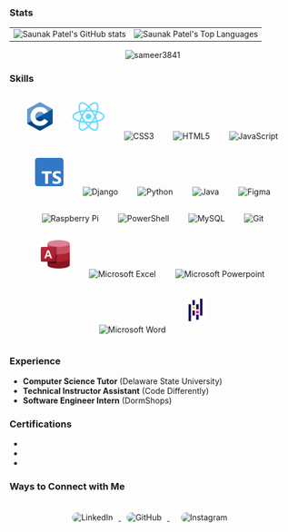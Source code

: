 ### Stats
<table style="border-color: transparent; margin-left: auto; margin-right: auto">
   <tr>
      <td>
         <img alt="Saunak Patel's GitHub stats" src="https://github-readme-stats.vercel.app/api?username=sameer3841&show_icons=true&theme=dracula"> 
      </td>
      <td>
         <img alt="Saunak Patel's Top Languages" src="https://github-readme-stats.vercel.app/api/top-langs/?username=sameer3841&layout=compact&theme=dracula&hide=roff,tsql,c">
      </td>
   </tr>
</table>
   <p style="text-align: center;"><img align="center" src="https://github-readme-streak-stats.herokuapp.com/?user=sameer3841&theme=dracula&" alt="sameer3841" style="margin-left: auto; margin-right: auto"/></p>


### Skills 

<div align="center">  
<img style="margin: 15px" src="C_Programming_Language.svg.png" alt="C" height="50" alt="C" title="C"/> 
<img style="margin: 15px" src="React-icon.svg.png" alt="React" height="50" alt="React/React Native" title="React"/>
<img style="margin: 15px" src="https://profilinator.rishav.dev/skills-assets/css3-original-wordmark.svg" alt="CSS3" title="Cascading Style Sheet" height="50" />  
<img style="margin: 15px" src="https://profilinator.rishav.dev/skills-assets/html5-original-wordmark.svg" alt="HTML5" title="Hypertext Markup Language" height="50" />  
<img style="margin: 15px" src="https://profilinator.rishav.dev/skills-assets/javascript-original.svg" alt="JavaScript" title="JavaScript" height="50" /> 
<img style="margin: 15px" src="Typescript_logo_2020.svg.png" alt="Typescript" title="TypeScript" height="50" /> 
<img style="margin: 15px" src="https://profilinator.rishav.dev/skills-assets/django-original.svg" alt="Django" title="Django" height="50" />  
<img style="margin: 15px" src="https://profilinator.rishav.dev/skills-assets/python-original.svg" alt="Python" title="Python" height="50" />  
<img style="margin: 15px" src="https://profilinator.rishav.dev/skills-assets/java-original-wordmark.svg" alt="Java" title="Java" height="50" />  
<img style="margin: 15px" src="https://profilinator.rishav.dev/skills-assets/figma-icon.svg" alt="Figma" title="Figma" height="50" />   
<img style="margin: 15px" src="https://profilinator.rishav.dev/skills-assets/raspberrypi.png" alt="Raspberry Pi" title="Raspberry Pi" height="50" />   
<img style="margin: 15px" src="https://profilinator.rishav.dev/skills-assets/powershell.png" alt="PowerShell" title="Powershell" height="50" />  
<img style="margin: 15px" src="https://profilinator.rishav.dev/skills-assets/mysql-original-wordmark.svg" alt="MySQL" title="MySQL" height="50" />  
<img style="margin: 15px" src="https://profilinator.rishav.dev/skills-assets/git-scm-icon.svg" alt="Git" height="50" title="Git"/>  
<img style="margin: 15px" src="Microsoft_Office_Access_(2019-present).svg.png" alt="Microsoft Access" height="50" title="Microsoft Access"/>
<img style="margin: 15px" src="Microsoft_Office_Excel_(2019–present).svg.png" alt="Microsoft Excel" height="50" title="Microsoft Excel"/>
<img style="margin: 15px" src="Microsoft_Office_PowerPoint_(2019–present).svg.png" alt="Microsoft Powerpoint" height="50" title="Microsoft PowerPoint"/>
<img style="margin: 15px" src="Microsoft_Office_Word_(2019–present).svg.png" alt="Microsoft Word" height="50" title="Microsoft Word"/>
<img style="margin: 15px" src="Pandas.png" alt="Pandas" height="50" title="Pandas"/> 
</div> 

### Experience

- <b>Computer Science Tutor</b> (Delaware State University)
- <b>Technical Instructor Assistant</b> (Code Differently)
- <b>Software Engineer Intern</b> (DormShops)

### Certifications

- <a href="https://www.coursera.org/account/accomplishments/professional-cert/8Y3XBW4Q2JHT" style="color: white">Google - User Experience Design Specialization</a>
- <a href="https://www.hackerrank.com/certificates/bb4ab1aeb716" style="color: white">Hackerrank - Python</a>
- <a href="https://www.hackerrank.com/certificates/923fb571d532" style="color: white">Hackerrank - Java</a>

### Ways to Connect with Me

<div align="center">
<a href="https://www.linkedin.com/in/sameer-patel-a1a21a250/" target="_blank">
<img src="https://img.shields.io/badge/LinkedIn-0077B5?style=for-the-badge&logo=linkedin&logoColor=white" title="LinkedIn"  alt="LinkedIn" style="display:inline-block; border-radius: 100px; margin: 10px;"/>
</a>
<a href="https://www.github.com/sameer3841" target="_blank">
<img src="https://img.shields.io/badge/GitHub-100000?style=for-the-badge&logo=github&logoColor=white" title="GitHub"  alt="GitHub" style="display:inline-block; border-radius: 100px; margin: 10px;"/>
</a>
<a href="https://www.instagram.com/sameer0726/" target="_blank" style="display:inline-block; border-radius: 100px; margin: 10px;">
<img src="https://img.shields.io/badge/Instagram-E4405F?style=for-the-badge&logo=instagram&logoColor=white" title="Instagram"  alt="Instagram" style="display:inline-block; border-radius: 100px; margin: 10px;"/>

</a>
</div>

